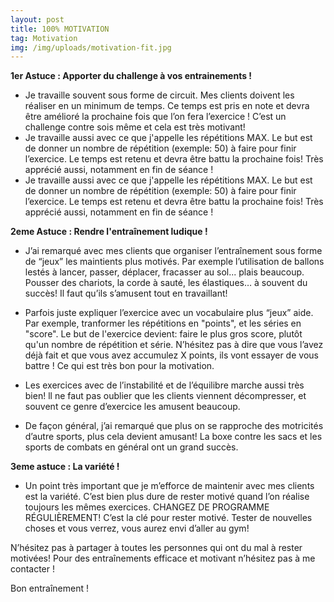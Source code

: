 ```yaml
---
layout: post
title: 100% MOTIVATION
tag: Motivation
img: /img/uploads/motivation-fit.jpg
---
```


**1er Astuce : Apporter du challenge à vos entrainements !**

* Je travaille souvent sous forme de circuit. Mes clients doivent les réaliser en un minimum de temps. Ce temps est pris en note et devra être amélioré la prochaine fois que l’on fera l’exercice ! C’est un challenge contre sois même et cela est très motivant!
* Je travaille aussi avec ce que j'appelle les répétitions MAX. Le but est de donner un nombre de répétition (exemple: 50) à faire pour finir l’exercice. Le temps est retenu et devra être battu la prochaine fois! Très apprécié aussi, notamment en fin de séance !
* Je travaille aussi avec ce que j'appelle les répétitions MAX. Le but est de donner un nombre de répétition (exemple: 50) à faire pour finir l’exercice. Le temps est retenu et devra être battu la prochaine fois! Très apprécié aussi, notamment en fin de séance !

**2eme Astuce : Rendre l'entraînement ludique !**

- J’ai remarqué avec mes clients que organiser l’entraînement sous forme de “jeux” les maintients plus motivés. Par exemple l’utilisation de ballons lestés à lancer, passer, déplacer, fracasser au sol... plais beaucoup. Pousser des chariots, la corde à sauté, les élastiques… à souvent du succès! Il faut qu’ils s’amusent tout en travaillant!

- Parfois juste expliquer l’exercice avec un vocabulaire plus “jeux” aide. Par exemple, tranformer les répétitions en "points", et les séries en "score". Le but de l'exercice devient: faire le plus gros score, plutôt qu'un nombre de répétition et série. N’hésitez pas à dire que vous l’avez déjà fait et que vous avez accumulez X points, ils vont essayer de vous battre ! Ce qui est très bon pour la motivation.

 

- Les exercices avec de l’instabilité et de l’équilibre marche aussi très bien! ll ne faut pas oublier que les clients viennent décompresser, et souvent ce genre d’exercice les amusent beaucoup. 

- De façon général, j’ai remarqué que plus on se rapproche des motricités d’autre sports, plus cela devient amusant! La boxe contre les sacs et les sports de combats en général ont un grand succès.

**3eme astuce : La variété !**

- Un point très important que je m’efforce de maintenir avec mes clients est la variété. C’est bien plus dure de rester motivé quand l’on réalise toujours les mêmes exercices. CHANGEZ DE PROGRAMME RÉGULIÈREMENT! C’est la clé pour rester motivé. Tester de nouvelles choses et vous verrez, vous aurez envi d’aller au gym!

N’hésitez pas à partager à toutes les personnes qui ont du mal à rester motivées! Pour des entraînements efficace et motivant n’hésitez pas à me contacter !

Bon entraînement !

 
